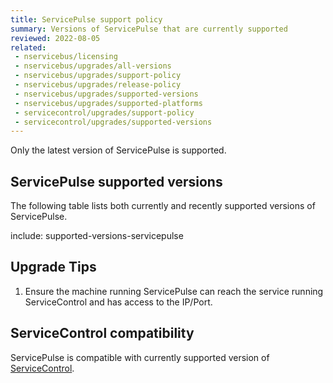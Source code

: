 ```yaml
---
title: ServicePulse support policy
summary: Versions of ServicePulse that are currently supported
reviewed: 2022-08-05
related:
 - nservicebus/licensing
 - nservicebus/upgrades/all-versions
 - nservicebus/upgrades/support-policy
 - nservicebus/upgrades/release-policy
 - nservicebus/upgrades/supported-versions
 - nservicebus/upgrades/supported-platforms
 - servicecontrol/upgrades/support-policy
 - servicecontrol/upgrades/supported-versions
---
```


Only the latest version of ServicePulse is supported.

## ServicePulse supported versions

The following table lists both currently and recently supported versions of ServicePulse.

include: supported-versions-servicepulse

## Upgrade Tips

1. Ensure the machine running ServicePulse can reach the service running ServiceControl and has access to the IP/Port.

## ServiceControl compatibility

ServicePulse is compatible with currently supported version of [ServiceControl](/servicecontrol/upgrades/supported-versions.md).
